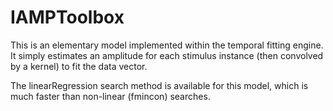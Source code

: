 # IAMPToolbox

This is an elementary model implemented within the temporal fitting engine.
It simply estimates an amplitude for each stimulus instance (then convolved by a kernel)
to fit the data vector.

The linearRegression search method is available for this model, which is much faster than non-linear (fmincon) searches.